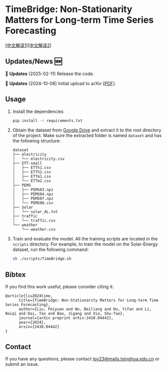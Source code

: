 # TimeBridge: Non-Stationarity Matters for Long-term Time Series Forecasting
[[中文解读1](https://mp.weixin.qq.com/s/bCEWRvU-dBNwa2FxwaTMHQ)][[中文解读2](https://mp.weixin.qq.com/s/oFw5rXvbtqgL8clhucsAnQ)]

## Updates/News 🆕

🚩 **Updates** (2025-02-11) Release the code.

🚩 **Updates** (2024-10-08) Initial upload to arXiv [[PDF]](https://arxiv.org/abs/2410.04442).

## Usage

1. Install the dependencies
    ```bash
    pip install -r requirements.txt
    ```

2. Obtain the dataset from [Google Drive](https://drive.google.com/file/d/1l51QsKvQPcqILT3DwfjCgx8Dsg2rpjot/view?usp=drive_link) and extract it to the root directory of the project. Make sure the extracted folder is named `dataset` and has the following structure:
    ```
    dataset
    ├── electricity
    │   └── electricity.csv
    ├── ETT-small
    │   ├── ETTh1.csv
    │   ├── ETTh2.csv
    │   ├── ETTm1.csv
    │   └── ETTm2.csv
    ├── PEMS
    │   ├── PEMS03.npz
    │   ├── PEMS04.npz
    │   ├── PEMS07.npz
    │   └── PEMS08.csv
    ├── Solar
    │   └── solar_AL.txt
    ├── traffic
    │   └── traffic.csv
    └── weather
        └── weather.csv
    ```

3. Train and evaluate the model. All the training scripts are located in the `scripts` directory. For example, to train the model on the Solar-Energy dataset, run the following command:
    ```bash
    sh ./scripts/TimeBridge.sh
    ```


## Bibtex
If you find this work useful, please consider citing it:

```
@article{liu2024time,
      title={TimeBridge: Non-Stationarity Matters for Long-term Time Series Forecasting}, 
      author={Liu, Peiyuan and Wu, Beiliang and Hu, Yifan and Li, Naiqi and Dai, Tao and Bao, Jigang and Xia, Shu-Tao},
      journal={arXiv preprint arXiv:2410.04442},
      year={2024},
      arxiv={2410.04442}
}
```

## Contact
If you have any questions, please contact [lpy23@mails.tsinghua.edu.cn](lpy23@mails.tsinghua.edu.cn) or submit an issue.


